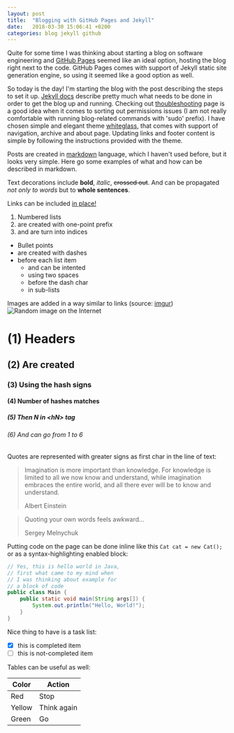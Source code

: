 ```yaml
---
layout: post
title:  "Blogging with GitHub Pages and Jekyll"
date:   2018-03-30 15:06:41 +0200
categories: blog jekyll github
---
```

Quite for some time I was thinking about starting a blog on software engineering and [GitHub Pages][github-pages] seemed like an ideal option, hosting the blog right next to the code. GitHub Pages comes with support of Jekyll static site generation engine, so using it seemed like a good option as well.

So today is the day! I'm starting the blog with the post describing the steps to set it up. [Jekyll docs][jekyll-docs] describe pretty much what needs to be done in order to get the blog up and running. Checking out [thoubleshooting][jekyll-setup] page is a good idea when it comes to sorting out permissions issues (I am not really comfortable with running blog-related commands with 'sudo' prefix). I have chosen simple and elegant theme [whiteglass][jekyll-theme], that comes with support of navigation, archive and about page. Updating links and footer content is simple by following the instructions provided with the theme.

Posts are created in [markdown][markdown-link] language, which I haven't used before, but it looks very simple. Here go some examples of what and how can be described in markdown.

Text decorations include **bold**, *italic*, ~~crossed out~~. And can be propagated _not only to words_ but to __whole sentences__.

Links can be included [in place!](http://google.com)

1. Numbered lists
1. are created with one-point prefix
1. and are turn into indices

- Bullet points
- are created with dashes
- before each list item
  - and can be intented
  - using two spaces
  - before the dash char
  - in sub-lists
  
Images are added in a way similar to links (source: [imgur](https://imgur.com/XhME3))
![Random image on the Internet](https://i.imgur.com/XhME3.jpg)

# (1) Headers
## (2) Are created
### (3) Using the hash signs
#### (4) Number of hashes matches
##### (5) Then N in \<hN> tag
###### (6) And can go from 1 to 6

Quotes are represented with greater signs as first char in the line of text:
> Imagination is more important than knowledge. For knowledge is limited to all we now know and understand, while imagination embraces the entire world, and all there ever will be to know and understand.
>
> Albert Einstein

> Quoting your own words feels awkward...
> 
> Sergey Melnychuk

Putting code on the page can be done inline like this `Cat cat = new Cat();` or as a syntax-highlighting enabled block:

```java
// Yes, this is hello world in Java,
// first what came to my mind when
// I was thinking about example for 
// a block of code
public class Main {
    public static void main(String args[]) {
        System.out.println("Hello, World!");
    }
}
```

Nice thing to have is a task list:
- [x] this is completed item
- [ ] this is not-completed item

Tables can be useful as well:

Color | Action
----- | ------
Red | Stop
Yellow | Think again
Green | Go

[github-pages]:  https://pages.github.com/
[jekyll-docs]:   https://jekyllrb.com/docs/home/
[jekyll-setup]:  https://jekyllrb.com/docs/troubleshooting/
[jekyll-theme]:  https://yous.be/whiteglass/about/
[markdown-link]: https://guides.github.com/features/mastering-markdown/
